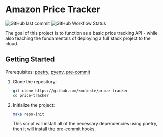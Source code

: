 # Amazon Price Tracker

![GitHub last commit](https://img.shields.io/github/last-commit/kmcleste/price-tracker?style=flat-square)
![GitHub Workflow Status](https://img.shields.io/github/workflow/status/kmcleste/price-tracker/Build%20docker%20image?label=docker%20build&logo=docker&style=flat-square)

The goal of this project is to function as a basic price tracking API - while also teaching the fundamentals of deploying a full stack project to the cloud.

## Getting Started

Prerequisites: [poetry](https://python-poetry.org/docs/), [pyenv](https://github.com/pyenv/pyenv), [pre-commit](https://pre-commit.com/)

1. Clone the repository:

    ```bash
    git clone https://github.com/kmcleste/price-tracker
    cd price-tracker
    ```

2. Initialize the project:

    ```bash
    make repo-init
    ```

    This script will install all of the necessary dependencies using poetry, then it will install the pre-commit hooks.
